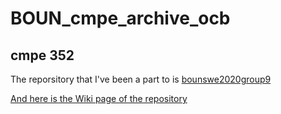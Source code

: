# BOUN_cmpe_archive_ocb
## cmpe 352

The reporsitory that I've been a part to is [bounswe2020group9](https://github.com/bounswe/bounswe2020group9)

[And here is the Wiki page of the repository](https://github.com/bounswe/bounswe2020group9/wiki)
